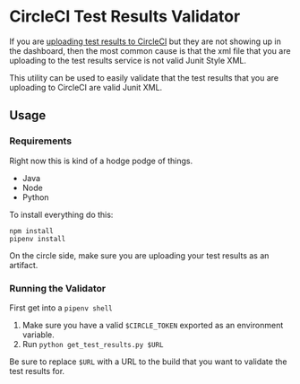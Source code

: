 # CircleCI Test Results Validator

If you are [uploading test results to CircleCI](https://circleci.com/docs/2.0/language-python/#upload-and-store-test-results) but they are not showing up in the dashboard, then the most common cause is that the xml file that you are uploading to the test results service is not valid Junit Style XML.

This utility can be used to easily validate that the test results that you are uploading to CircleCI are valid Junit XML.

## Usage

### Requirements

Right now this is kind of a hodge podge of things.

* Java
* Node
* Python

To install everything do this:

```
npm install
pipenv install
```

On the circle side, make sure you are uploading your test results as an artifact.

### Running the Validator

First get into a `pipenv shell`

1. Make sure you have a valid `$CIRCLE_TOKEN` exported as an environment variable.
2. Run `python get_test_results.py $URL`

Be sure to replace `$URL` with a URL to the build that you want to validate the test results for.
